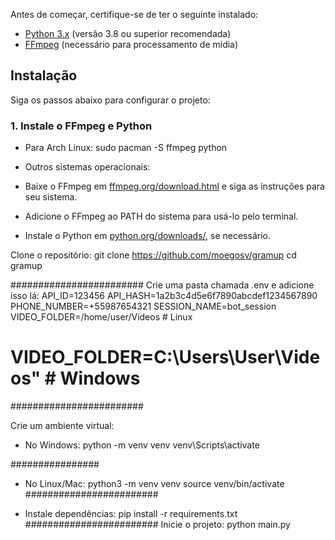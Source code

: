 Antes de começar, certifique-se de ter o seguinte instalado:
- [Python 3.x](https://www.python.org/downloads/) (versão 3.8 ou superior recomendada)
- [FFmpeg](https://ffmpeg.org/download.html) (necessário para processamento de mídia)

## Instalação

Siga os passos abaixo para configurar o projeto:

### 1. Instale o FFmpeg e Python
- Para Arch Linux:
sudo pacman -S ffmpeg python

- Outros sistemas operacionais:
- Baixe o FFmpeg em [ffmpeg.org/download.html](https://ffmpeg.org/download.html) e siga as instruções para seu sistema.
- Adicione o FFmpeg ao PATH do sistema para usá-lo pelo terminal.
- Instale o Python em [python.org/downloads/](https://www.python.org/downloads/), se necessário.

Clone o repositório:
git clone https://github.com/moegosv/gramup
cd gramup

########################
Crie uma pasta chamada .env e adicione isso lá:
API_ID=123456
API_HASH=1a2b3c4d5e6f7890abcdef1234567890
PHONE_NUMBER=+55987654321
SESSION_NAME=bot_session
VIDEO_FOLDER=/home/user/Videos # Linux
# VIDEO_FOLDER=C:\\Users\\User\\Videos" # Windows
########################

Crie um ambiente virtual:

- No Windows:
python -m venv venv
venv\Scripts\activate

################

- No Linux/Mac:
python3 -m venv venv
source venv/bin/activate
########################

- Instale dependências:
pip install -r requirements.txt
########################
Inicie o projeto:
python main.py
